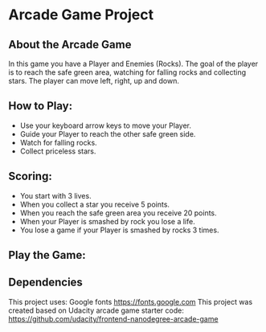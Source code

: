 # Arcade Game Project

## About the Arcade Game

In this game you have a Player and Enemies (Rocks). The goal of the player is to reach the safe green area, watching for falling rocks and collecting stars. The player can move left, right, up and down.

## How to Play:

- Use your keyboard arrow keys to move your Player.
- Guide your Player to reach the other safe green side.
- Watch for falling rocks.
- Collect priceless stars.

## Scoring:

- You start with 3 lives.
- When you collect a star you receive 5 points.
- When you reach the safe green area you receive 20 points.
- When your Player is smashed by rock you lose a life.
- You lose a game if your Player is smashed by rocks 3 times.

## Play the Game:

## Dependencies

This project uses: Google fonts https://fonts.google.com
This project was created based on Udacity arcade game starter code: https://github.com/udacity/frontend-nanodegree-arcade-game